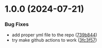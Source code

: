 
# 1.0.0 (2024-07-21)

### Bug Fixes

* add proper yml file to the repo ([739b844](https://github.com/gowtham-aracreate/semantic-release-playground/commit/739b844ac18438f49f5184656a069b218ac49185))
* try make github actions to work ([3fc3f57](https://github.com/gowtham-aracreate/semantic-release-playground/commit/3fc3f5770e3bae6d53ed40b34ca5bf2f831556e7))
